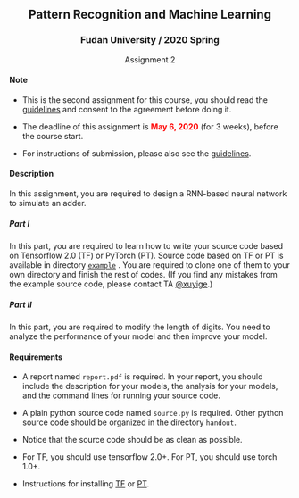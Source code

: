 ## <center>Pattern Recognition and Machine Learning</center>

### <center>Fudan University / 2020 Spring</center>

<center>Assignment 2</center>

#### Note

- This is the second assignment for this course, you should read the [guidelines](https://github.com/xuyige/PRML-Spring20-FDU/blob/master/README.md) and consent to the agreement before doing it.

- The deadline of this assignment is **<span style="color: red">May 6, 2020</span>** (for 3 weeks), before the course start.

- For instructions of submission, please also see the [guidelines](https://github.com/xuyige/PRML-Spring20-FDU/blob/master/README.md).


#### Description

In this assignment, you are required to design a RNN-based neural network to simulate an adder.

##### Part I

In this part, you are required to learn how to write your source code based on Tensorflow 2.0 (TF) or PyTorch (PT). Source code based on TF or PT is available in directory [`example`](https://github.com/xuyige/PRML-Spring20-FDU/blob/master/assignment-2/example) . You are required to clone one of them to your own directory and finish the rest of codes. (If you find any mistakes from the example source code, please contact TA [@xuyige](https://github.com/xuyige).)

##### Part II

In this part, you are required to modify the length of digits. You need to analyze the performance of your model and then improve your model.

#### Requirements

- A report named `report.pdf` is required. In your report, you should include the description for your models, the analysis for your models, and the command lines for running your source code.

- A plain python source code named `source.py` is required. Other python source code should be organized in the directory `handout`.

- Notice that the source code should be as clean as possible.

- For TF, you should use tensorflow 2.0+. For PT, you should use torch 1.0+.

- Instructions for installing [TF](https://www.tensorflow.org/) or [PT](https://pytorch.org/).
